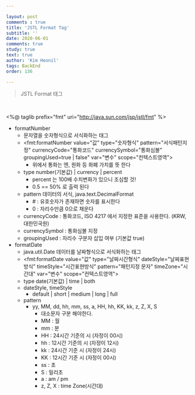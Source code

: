 ```yaml
---

layout: post
comments : true
title: 'JSTL Format Tag'
subtitle: ''
date: 2020-06-01
comments: true
study: true
text: true
author: 'Kim Heonil'
tags: BackEnd
order: 136

---
```


> JSTL Format 태그

<br>

<%@ taglib prefix="fmt" uri="http://java.sun.com/jsp/jstl/fmt" %>

- formatNumber
  - 문자열을 숫자형식으로 서식화하는 태그
  - &lt;fmt:formatNumber value="값" type="숫자형식" pattern="서식패턴지정" currencyCode="통화코드" currencySymbol="통화심볼" groupingUsed=true | false" var="변수" scope="컨텍스트영역">
    - 위에서 통화는 엔, 원화 등 화폐 가치를 뜻 한다
  - type number(기본값) | currency | percent
    - percent 는 100배 수치변화가 있으니 조심할 것!
    - 0.5 == 50% 로 출력 된다
  - pattern 데이터의 서식, java.text.DecimalFormat
    - &#35; : 유호숫자가 존재하면 숫자를 표시한다
    - 0 : 자리수만큼 0으로 채운다
  - currencyCode : 통화코드, ISO 4217 에서 지정한 표준을 사용한다. (KRW, 대한민국원)
  - currencySymbol : 통화심볼 지정 
  - groupingUsed : 자리수 구분자 삽입 여부 (기본값 true)
- formatDate
  - java.util.Date 데이터를 날짜형식으로 서식화하는 태그 
  - &lt;fmt:formatDate value="값" type="날짜시간형식" dateStyle="날짜표현방식" timeStyle="시간표현방식" pattern="패턴지정 문자" timeZone="시간대" var="변수" scope="컨텍스트영역">
  - type date(기본값) | time | both
  - dateStyle, timeStyle
    - default | short | medium | long | full
  - pattern
    - yy, MM, dd, hh, mm, ss, a, HH, hh, KK, kk, z, Z, X, S
      - 대소문자 구분 해야한다.
      - MM : 월
      - mm : 분
      - HH : 24시간 기준의 시 (자정이 00시)
      - hh : 12시간 기준의 시 (자정이 12시)
      - kk : 24시간 기준 시 (자정이 24시)
      - KK : 12시간 기준 시 (자정이 00시)
      - ss : 초
      - S : 밀리초
      - a : am / pm
      - z, Z, X : time Zone(시간대)

<br><br>